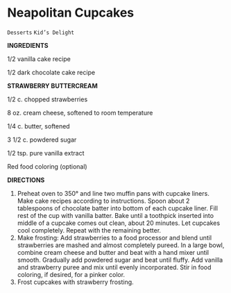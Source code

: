 # Neapolitan Cupcakes

`Desserts` `Kid’s Delight`

**INGREDIENTS**

1/2 vanilla cake recipe 

1/2 dark chocolate cake recipe 

**STRAWBERRY BUTTERCREAM**

1/2 c. chopped strawberries

8 oz. cream cheese, softened to room temperature

1/4 c. butter, softened 

3 1/2 c. powdered sugar

1/2 tsp. pure vanilla extract

Red food coloring (optional)

**DIRECTIONS**

1. Preheat oven to 350° and line two muffin pans with cupcake liners. Make cake recipes according to instructions. Spoon about 2 tablespoons of chocolate batter into bottom of each cupcake liner. Fill rest of the cup with vanilla batter. Bake until a toothpick inserted into middle of a cupcake comes out clean, about 20 minutes. Let cupcakes cool completely. Repeat with the remaining better.
2. Make frosting: Add strawberries to a food processor and blend until strawberries are mashed and almost completely pureed. In a large bowl, combine cream cheese and butter and beat with a hand mixer until smooth. Gradually add powdered sugar and beat until fluffy. Add vanilla and strawberry puree and mix until evenly incorporated. Stir in food coloring, if desired, for a pinker color. 
3. Frost cupcakes with strawberry frosting.
